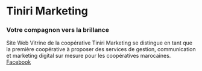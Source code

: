 # Tiniri Marketing
### Votre compagnon vers la brillance

Site Web Vitrine de la coopérative Tiniri Marketing se distingue en tant que la première coopérative à proposer des services de gestion, communication et marketing digital sur mesure pour les coopératives marocaines. 
[Facebook](https://web.facebook.com/tinirimarketing?_rdc=1&_rdr)
